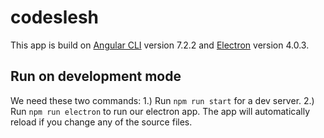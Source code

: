 # codeslesh

This app is build on [Angular CLI](https://github.com/angular/angular-cli) version 7.2.2
and [Electron](https://github.com/electron/electron) version 4.0.3.

## Run on development mode
We need these two commands:
1.) Run `npm run start` for a dev server.
2.) Run `npm run electron` to run our electron app. The app will automatically reload if you change any of the source files.

